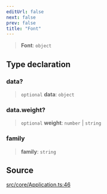 ```yaml
---
editUrl: false
next: false
prev: false
title: "Font"
---
```


> **Font**: `object`

## Type declaration

### data?

> `optional` **data**: `object`

### data.weight?

> `optional` **weight**: `number` \| `string`

### family

> **family**: `string`

## Source

[src/core/Application.ts:46](https://github.com/relishinc/dill-pixel/blob/c79d8e8552aaa0f13a29535c819ae67d025b4669/src/core/Application.ts#L46)
